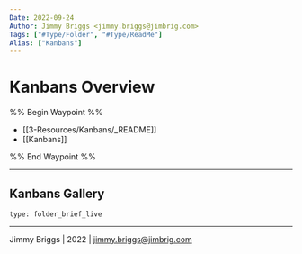 ```yaml
---
Date: 2022-09-24
Author: Jimmy Briggs <jimmy.briggs@jimbrig.com>
Tags: ["#Type/Folder", "#Type/ReadMe"]
Alias: ["Kanbans"]
---
```


# Kanbans Overview

%% Begin Waypoint %%
- [[3-Resources/Kanbans/_README]]
- [[Kanbans]]

%% End Waypoint %%

***

## Kanbans Gallery

 
```ccard
type: folder_brief_live
```
 

***

Jimmy Briggs | 2022 | <jimmy.briggs@jimbrig.com>



